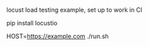 locust load testing example, set up to work in CI

pip install locustio

HOST=https://example.com ./run.sh
